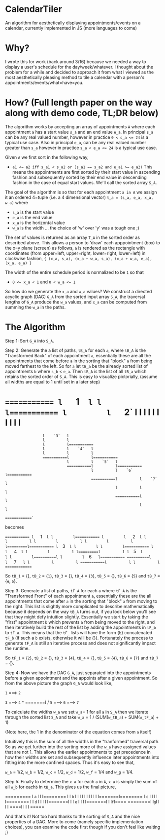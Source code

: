 # CalendarTiler
An algorithm for aesthetically displaying appointments/events on a calendar, currently implemented in JS (more languages to come)

# Why?
I wrote this for work (back around 3/16) because we needed a way to display a user's schedule for the day/week/whatever. I thought about the problem for a while and decided to approach it from what I viewed as the most aesthetically pleasing method to tile a calendar with a person's appointments/events/what=have=you.

# How? (Full length paper on the way along with demo code, TL;DR below)
The algorithm works by accepting an array of appointments `A` where each appointment `a` has a start value `s_a` and an end value `e_a`. In principal `s_a` can be any real valued number, however in practice `0 < s_a <= 24` is a typical use case. Also in principal `e_a`, can be any real valued number greater than `s_a` however in practice `s_a < e_a <= 24` is a typical use case. 

Given `A` we first sort in the following way,
* `a1 <= a2 iff s_a1 < s_a2 or (s_a1 == s_a2 and e_a1 >= e_a2)`
This means the appointments are first sorted by their start value in ascending fashion and subsequently sorted by their end value in descending fashion in the case of equal start values. We'll call the sorted array `S_A`.

The goal of the algorithm is so that for each appointment `a in A` we assign it an ordered 4=tuple (i.e. a 4 dimensional vector) `t_a = (s_a, e_a, x_a, w_a)` where
* `s_a` is the start value
* `e_a` is the end value
* `x_a` is the horizontal value
* `w_a` is the width ... the choice of 'w' over 'y' was a tough one ;)

The set of values is returned as an array `T_A` in the sorted order as described above. This allows a person to 'draw' each apppointment (box) to the x=y plane (screen) as follows, `a` is rendered as the rectangle with coordinates (from upper=left, upper=right, lower=right, lower=left) in clockwise fashion, `{ (x_a, s_a), (x_a + w_a, s_a), (x_a + w_a, e_a), (x_a, e_a) }`

The width of the entire schedule period is normalized to be `1` so that
* `0 <= x_a < 1` and `0 < w_a <= 1`

So how do we generate the `x_a` and `w_a` values? We construct a directed acyclic graph (DAG) `G_A` from the sorted input array `S_A`, the traversal lengths of `G_A` produce the `w_a` values, and `x_a` can be computed from summing the `w_a` in the paths.

# The Algorithm
Step 1: Sort `G_A` into `S_A`.

Step 2: Generate the a list of paths, `tB_A` for each `a`, where `tB_A` is the "Transformed Back" of each appointment `a`, essentially these are all the appointments that come before `a` in the sorting that "block" `a` from being moved farthest to the left. So for `a` let `tB_a` be the already sorted list of appointments `b` where `s_b` < `e_a`. Then `tB_A` is the list of all `tB_a` which retains the sorted order of `S_A`. This is easy to visualize pictorially, (assume all widths are equal to 1 until set in a later step)

`===========
l   `1`   l
l         l===========
l         l    `2`   l
l         l          l
l         l          l
l         l          l
=================================
                     l    `3`   l
                     l          l
                     l          l===========
                     l          l    `4`   l
                     l          l          l
                     ===========l          l===========
                                l          l    `5`   l
                                ===========l          l===========
                                           l          l    `6`   l===========
                                           ===========l          l    `7`   l
                                                      l          l          l
                                                      ===========l          l
                                                                 l          l
                                                                 ============`
becomes

`===========
l   `1`   l
l         l===========
l         l    `2`   l
l         l          l
l         l          l
l         l          l
l=========l===========
l   `3`   l
l         l
l         l===========
l         l    `4`   l
l         l          l
l=========l          l
l   `5`   l          l
l         l==========l
l         l   `6`    l===========
==========l          l    `7`   l
          l          l          l
          ===========l          l
                     l          l
                     ============`
          
So `tB_1` = {}, `tB_2` = {`1`}, `tB_3` = {}, `tB_4` = {`3`}, `tB_5` = {}, `tB_6` = {`5`} and `tB_7` = {`e`, `6`}.

Step 3: Generate a list of paths, `tF_A` for each `a` where `tF_A` is the "Transformed Front" of each appointment `a`, essentially these are the all appointments that come after `a` in the sorting that "block" `a` from moving to the right. This list is slightly more complicated to describe mathematically because it depends on the way `tB_A` turns out, if you look below you'll see that they might defy intuition slightly. Essentially we start by taking the "first" appointment `b` which prevents `a` from being moved to the right, and then iteratively build the rest of the list by adding the appointments in `tF_b` to `tF_a`. This means that the `tF_` lists will have the form {`b`} concatenated `tF_b` (if such a `b` exists, otherwise it will be {}). Fortunately the process to generate `tF_A` is still an iterative process and does not significantly impact the runtime.

So `tF_1` = {`2`}, `tB_2` = {}, `tB_3` = {`4`}, `tB_4` = {}, `tB_5` = {`4`}, `tB_6` = {`7`} and `tB_7` = {}.

Step 4: Now we have the DAG `G_A`, just separated into the appointments before a given appointment and the appoints after a given appointment. So from the above picture the graph `G_A` would look like,

`1` ===> `2` 

`3` ===> `4`
          ^
   =======l
  /
`5` ===> `6` ===> `7`

To calculate the widths `w_a` we set `w_a`= 1 for all `a` in `S_A` then we iterate through the sorted list `S_A` and take `w_a` = 1 / (SUM(`w_tB_a`) + SUM(`w_tF_a`) + 1)

(Note here, the 1 in the denominator of the equation comes from `a` itself)

Intuitively this is the sum of all the widths in the "tranformed" traversal path. So as we get further into the sorting more of the `w_a` have assigned values that are not 1. This allows the earlier appointments to get precedence in how their widths are set and subsequently influence later appointments into fitting into the more confined spaces. Thus it's easy to see that,

`w_a` = 1/2, `w_b` = 1/2, `w_c` = 1/2, `w_d` = 1/2, `w_f` = 1/4 and `w_g` = 1/4.

Step 5: Finally to determine the `x_a` for each `a` in `A`, `x_a` is simply the sum of all `w_b` for each`b` in `tB_a`. This gives us the final picture,

=========
l `a`   l
l       l========
l       l `b`   l
l       l       l
l       l       l
l       l       l
l=======l========
l  `c`  l
l       l
l       l========
l       l  `d`  l
l       l       l
l=======l       l
l  `e`  l       l
l       l=======l
l       l`f`l====
========l   l`g`l
        l   l   l
        ====l   l
            l   l
            =====

And that's it! Not too hard thanks to the sorting of `S_A` and the nice properties of a DAG.
More to come (namely specific implementation choices), you can examine the code first though if you don't feel like waiting ;)
